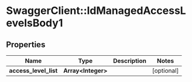 # SwaggerClient::IdManagedAccessLevelsBody1

## Properties
Name | Type | Description | Notes
------------ | ------------- | ------------- | -------------
**access_level_list** | **Array&lt;Integer&gt;** |  | [optional] 


